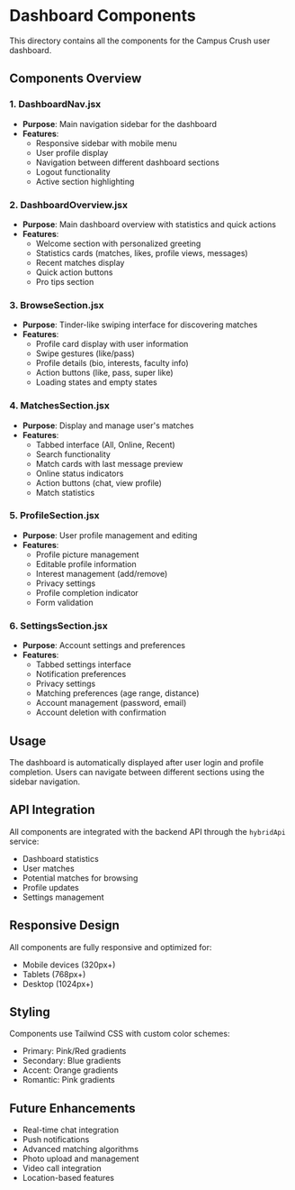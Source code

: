 # Dashboard Components

This directory contains all the components for the Campus Crush user dashboard.

## Components Overview

### 1. DashboardNav.jsx

- **Purpose**: Main navigation sidebar for the dashboard
- **Features**:
  - Responsive sidebar with mobile menu
  - User profile display
  - Navigation between different dashboard sections
  - Logout functionality
  - Active section highlighting

### 2. DashboardOverview.jsx

- **Purpose**: Main dashboard overview with statistics and quick actions
- **Features**:
  - Welcome section with personalized greeting
  - Statistics cards (matches, likes, profile views, messages)
  - Recent matches display
  - Quick action buttons
  - Pro tips section

### 3. BrowseSection.jsx

- **Purpose**: Tinder-like swiping interface for discovering matches
- **Features**:
  - Profile card display with user information
  - Swipe gestures (like/pass)
  - Profile details (bio, interests, faculty info)
  - Action buttons (like, pass, super like)
  - Loading states and empty states

### 4. MatchesSection.jsx

- **Purpose**: Display and manage user's matches
- **Features**:
  - Tabbed interface (All, Online, Recent)
  - Search functionality
  - Match cards with last message preview
  - Online status indicators
  - Action buttons (chat, view profile)
  - Match statistics

### 5. ProfileSection.jsx

- **Purpose**: User profile management and editing
- **Features**:
  - Profile picture management
  - Editable profile information
  - Interest management (add/remove)
  - Privacy settings
  - Profile completion indicator
  - Form validation

### 6. SettingsSection.jsx

- **Purpose**: Account settings and preferences
- **Features**:
  - Tabbed settings interface
  - Notification preferences
  - Privacy settings
  - Matching preferences (age range, distance)
  - Account management (password, email)
  - Account deletion with confirmation

## Usage

The dashboard is automatically displayed after user login and profile completion. Users can navigate between different sections using the sidebar navigation.

## API Integration

All components are integrated with the backend API through the `hybridApi` service:

- Dashboard statistics
- User matches
- Potential matches for browsing
- Profile updates
- Settings management

## Responsive Design

All components are fully responsive and optimized for:

- Mobile devices (320px+)
- Tablets (768px+)
- Desktop (1024px+)

## Styling

Components use Tailwind CSS with custom color schemes:

- Primary: Pink/Red gradients
- Secondary: Blue gradients
- Accent: Orange gradients
- Romantic: Pink gradients

## Future Enhancements

- Real-time chat integration
- Push notifications
- Advanced matching algorithms
- Photo upload and management
- Video call integration
- Location-based features

